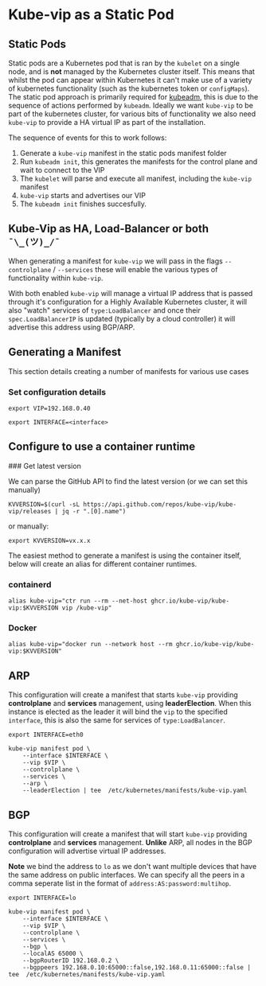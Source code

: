 # Kube-vip as a Static Pod

## Static Pods

Static pods are a Kubernetes pod that is ran by the `kubelet` on a single node, and is **not** managed by the Kubernetes cluster itself. This means that whilst the pod can appear within Kubernetes it can't make use of a variety of kubernetes functionality (such as the kubernetes token or `configMaps`). The static pod approach is primarily required for [kubeadm](https://kubernetes.io/docs/setup/production-environment/tools/kubeadm/create-cluster-kubeadm/), this is due to the sequence of actions performed by `kubeadm`. Ideally we want `kube-vip` to be part of the kubernetes cluster, for various bits of functionality we also need `kube-vip` to provide a HA virtual IP as part of the installation. 

The sequence of events for this to work follows:
1. Generate a `kube-vip` manifest in the static pods manifest folder
2. Run `kubeadm init`, this generates the manifests for the control plane and wait to connect to the VIP
3. The `kubelet` will parse and execute all manifest, including the `kube-vip` manifest
4. `kube-vip` starts and advertises our VIP
5. The `kubeadm init` finishes succesfully.

## Kube-Vip as **HA**, **Load-Balancer** or both ` ¯\_(ツ)_/¯`

When generating a manifest for `kube-vip` we will pass in the flags `--controlplane` / `--services` these will enable the various types of functionality within `kube-vip`. 

With both enabled `kube-vip` will manage a virtual IP address that is passed through it's configuration for a Highly Available Kubernetes cluster, it will also "watch" services of `type:LoadBalancer` and once their `spec.LoadBalancerIP` is updated (typically by a cloud controller) it will advertise this address using BGP/ARP.

## Generating a Manifest

This section details creating a number of manifests for various use cases

### Set configuration details

`export VIP=192.168.0.40`

`export INTERFACE=<interface>`

## Configure to use a container runtime

### Get latest version

 We can parse the GitHub API to find the latest version (or we can set this manually)

`KVVERSION=$(curl -sL https://api.github.com/repos/kube-vip/kube-vip/releases | jq -r ".[0].name")`

or manually:

`export KVVERSION=vx.x.x`

The easiest method to generate a manifest is using the container itself, below will create an alias for different container runtimes.

### containerd
`alias kube-vip="ctr run --rm --net-host ghcr.io/kube-vip/kube-vip:$KVVERSION vip /kube-vip"`

### Docker
`alias kube-vip="docker run --network host --rm ghcr.io/kube-vip/kube-vip:$KVVERSION"`


## ARP

This configuration will create a manifest that starts `kube-vip` providing **controlplane** and **services** management, using **leaderElection**. When this instance is elected as the leader it will bind the `vip` to the specified `interface`, this is also the same for services of `type:LoadBalancer`.

`export INTERFACE=eth0`

```
kube-vip manifest pod \
    --interface $INTERFACE \
    --vip $VIP \
    --controlplane \
    --services \
    --arp \
    --leaderElection | tee  /etc/kubernetes/manifests/kube-vip.yaml
```

## BGP

This configuration will create a manifest that will start `kube-vip` providing **controlplane** and **services** management. **Unlike** ARP, all nodes in the BGP configuration will advertise virtual IP addresses. 

**Note** we bind the address to `lo` as we don't want multiple devices that have the same address on public interfaces. We can specify all the peers in a comma seperate list in the format of `address:AS:password:multihop`.

`export INTERFACE=lo`

```
kube-vip manifest pod \
    --interface $INTERFACE \
    --vip $VIP \
    --controlplane \
    --services \
    --bgp \
    --localAS 65000 \
    --bgpRouterID 192.168.0.2 \
    --bgppeers 192.168.0.10:65000::false,192.168.0.11:65000::false | tee  /etc/kubernetes/manifests/kube-vip.yaml
```